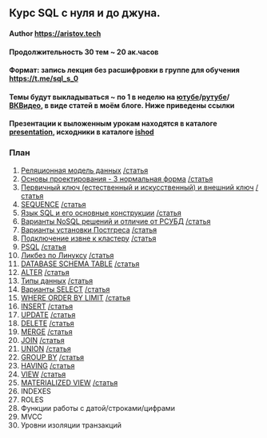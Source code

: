 ## Курс SQL с нуля и до джуна.
#### Author https://aristov.tech
#### Продолжительность 30 тем ~ 20 ак.часов
#### Формат: запись лекция без расшифровки в группе для обучения https://t.me/sql_s_0 
#### Темы будут выкладываться ~ по 1 в неделю на [ютубе](https://www.youtube.com/@aristovtech)/[рутубе](https://rutube.ru/channel/35256873/)/[ВКВидео](https://vk.com/video/@public212716752), в виде статей в моём блоге. Ниже приведены ссылки
#### Презентации к выложенным урокам находятся в каталоге [presentation](https://github.com/aeuge/aristov_tech/tree/main/00%20SQL%20s%200/presentation), исходники в каталоге [ishod](https://github.com/aeuge/aristov_tech/tree/main/00%20SQL%20s%200/ishod)

### План
01. [Реляционная модель данных](https://youtu.be/3EZIKII6SKg) [/статья](https://aristov.tech/blog/relational-model/)
02. [Основы проектирования - 3 нормальная форма](https://youtu.be/H9z4LHy7Rp4) [/статья](https://aristov.tech/blog/normalnye-formy-proektirovanie/)
03. [Первичный ключ (естественный и искусственный) и внешний ключ](https://youtu.be/sDRJOdYVn6M) [/статья](https://aristov.tech/blog/pervichnyj-i-vneshnij-klyuchi-postgresql/)
04. [SEQUENCE](https://youtu.be/WKsxn5vJHag) [/статья](https://aristov.tech/blog/sequence-postgresql/)
05. [Язык SQL и его основные конструкции](https://youtu.be/AVfTJXLBLLw) [/статья](https://aristov.tech/blog/osnovy-postgresql/)
06. [Варианты NoSQL решений и отличие от РСУБД](https://youtu.be/emJ8orM55cM) [/статья](https://aristov.tech/blog/sql-vs-nosql/)
07. [Варианты установки Постгреса](https://youtu.be/7-nKt5tmNxo) [/статья](https://aristov.tech/blog/ustanovka-postgresql/)
08. [Подключение извне к кластеру](https://youtu.be/v022fqqSpa4) [/статья](https://aristov.tech/blog/podklyuchenie-k-klasteru/)
09. [PSQL](https://youtu.be/_dnSSVttkb8) [/статья](https://aristov.tech/blog/psql-i-gui/)
10. [Ликбез по Линуксу](https://youtu.be/BlGbPbfqK0I) [/статья](https://aristov.tech/blog/likbez-po-linux/)
11. [DATABASE SCHEMA TABLE](https://youtu.be/2LesM4BION4) [/статья](https://aristov.tech/blog/database-scheme-table-postgresql/)
12. [ALTER](https://youtu.be/FV1pKjqYTgc) [/статья](https://aristov.tech/blog/alter-drop-postgresql/)
13. [Типы данных](https://youtu.be/r6JhBFXoEOE) [/статья](https://aristov.tech/blog/tipy-dannyh-postgresql/)
14. [Варианты SELECT](https://youtu.be/zjiye4UGl9w) [/статья](https://aristov.tech/blog/select-v-postgresql/)
15. [WHERE ORDER BY LIMIT](https://youtu.be/dZENrioANIc) [/статья](https://aristov.tech/blog/where-v-postgresql/)
16. [INSERT](https://youtu.be/3eO99vZh8vg) [/статья](https://aristov.tech/blog/insert-v-postgresql/)
17. [UPDATE](https://youtu.be/s8BSgocTTYg) [/статья](https://aristov.tech/blog/update-v-postgresql/)
18. [DELETE](https://youtu.be/sLYhbX32N1I) [/статья](https://aristov.tech/blog/delete-v-postgresql/)
19. [MERGE](https://youtu.be/O4wmm9t3kmU) [/статья](https://aristov.tech/blog/merge-v-postgresql/)
20. [JOIN](https://youtu.be/BuhE6acOtek) [/статья](https://aristov.tech/blog/join-v-postgresql/)
21. [UNION](https://youtu.be/MZoEpPYYZAQ) [/статья](https://aristov.tech/blog/mnozhestva-v-postgresql/)
22. [GROUP BY](https://youtu.be/ADl4ezH9Tkg) [/статья](https://aristov.tech/blog/group-by-v-postgresql/)
23. [HAVING](https://youtu.be/U591EZV79G4) [/статья](https://aristov.tech/blog/having-v-postgresql/)
24. [VIEW](https://youtu.be/BJP_44fPrus) [/статья](https://aristov.tech/blog/view-v-postgresql/)
25. [MATERIALIZED VIEW](https://youtu.be/3CgB5FQv4Xo) [/статья](https://aristov.tech/blog/materialized-view-v-postgresql/)
26. INDEXES
27. ROLES
28. Функции работы с датой/строками/цифрами
29. MVCC
30. Уровни изоляции транзакций

